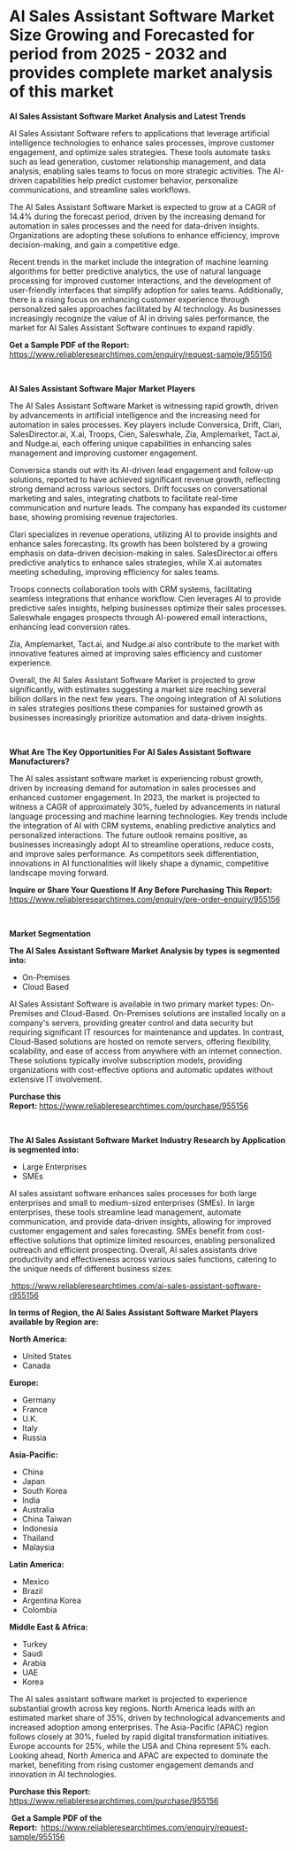 <p><h1>AI Sales Assistant Software Market Size Growing and Forecasted for period from 2025 - 2032 and provides complete market analysis of this market</h1></p><p><strong>AI Sales Assistant Software Market Analysis and Latest Trends</strong></p>
<p><p>AI Sales Assistant Software refers to applications that leverage artificial intelligence technologies to enhance sales processes, improve customer engagement, and optimize sales strategies. These tools automate tasks such as lead generation, customer relationship management, and data analysis, enabling sales teams to focus on more strategic activities. The AI-driven capabilities help predict customer behavior, personalize communications, and streamline sales workflows.</p><p>The AI Sales Assistant Software Market is expected to grow at a CAGR of 14.4% during the forecast period, driven by the increasing demand for automation in sales processes and the need for data-driven insights. Organizations are adopting these solutions to enhance efficiency, improve decision-making, and gain a competitive edge. </p><p>Recent trends in the market include the integration of machine learning algorithms for better predictive analytics, the use of natural language processing for improved customer interactions, and the development of user-friendly interfaces that simplify adoption for sales teams. Additionally, there is a rising focus on enhancing customer experience through personalized sales approaches facilitated by AI technology. As businesses increasingly recognize the value of AI in driving sales performance, the market for AI Sales Assistant Software continues to expand rapidly.</p></p>
<p><strong>Get a Sample PDF of the Report:&nbsp;</strong> <a href="https://www.reliableresearchtimes.com/enquiry/request-sample/955156?utm_campaign=3361&utm_medium=2&utm_source=Github&utm_content=ia&utm_term=18042025&utm_id=ai-sales-assistant-software">https://www.reliableresearchtimes.com/enquiry/request-sample/955156</a></p>
<p>&nbsp;</p>
<p><strong>AI Sales Assistant Software Major Market Players</strong></p>
<p><p>The AI Sales Assistant Software Market is witnessing rapid growth, driven by advancements in artificial intelligence and the increasing need for automation in sales processes. Key players include Conversica, Drift, Clari, SalesDirector.ai, X.ai, Troops, Cien, Saleswhale, Zia, Amplemarket, Tact.ai, and Nudge.ai, each offering unique capabilities in enhancing sales management and improving customer engagement.</p><p>Conversica stands out with its AI-driven lead engagement and follow-up solutions, reported to have achieved significant revenue growth, reflecting strong demand across various sectors. Drift focuses on conversational marketing and sales, integrating chatbots to facilitate real-time communication and nurture leads. The company has expanded its customer base, showing promising revenue trajectories.</p><p>Clari specializes in revenue operations, utilizing AI to provide insights and enhance sales forecasting. Its growth has been bolstered by a growing emphasis on data-driven decision-making in sales. SalesDirector.ai offers predictive analytics to enhance sales strategies, while X.ai automates meeting scheduling, improving efficiency for sales teams.</p><p>Troops connects collaboration tools with CRM systems, facilitating seamless integrations that enhance workflow. Cien leverages AI to provide predictive sales insights, helping businesses optimize their sales processes. Saleswhale engages prospects through AI-powered email interactions, enhancing lead conversion rates.</p><p>Zia, Amplemarket, Tact.ai, and Nudge.ai also contribute to the market with innovative features aimed at improving sales efficiency and customer experience. </p><p>Overall, the AI Sales Assistant Software Market is projected to grow significantly, with estimates suggesting a market size reaching several billion dollars in the next few years. The ongoing integration of AI solutions in sales strategies positions these companies for sustained growth as businesses increasingly prioritize automation and data-driven insights.</p></p>
<p>&nbsp;</p>
<p><strong>What Are The Key Opportunities For AI Sales Assistant Software Manufacturers?</strong></p>
<p><p>The AI sales assistant software market is experiencing robust growth, driven by increasing demand for automation in sales processes and enhanced customer engagement. In 2023, the market is projected to witness a CAGR of approximately 30%, fueled by advancements in natural language processing and machine learning technologies. Key trends include the integration of AI with CRM systems, enabling predictive analytics and personalized interactions. The future outlook remains positive, as businesses increasingly adopt AI to streamline operations, reduce costs, and improve sales performance. As competitors seek differentiation, innovations in AI functionalities will likely shape a dynamic, competitive landscape moving forward.</p></p>
<p><strong>Inquire or Share Your Questions If Any Before Purchasing This Report:</strong> <a href="https://www.reliableresearchtimes.com/enquiry/pre-order-enquiry/955156?utm_campaign=3361&utm_medium=2&utm_source=Github&utm_content=ia&utm_term=18042025&utm_id=ai-sales-assistant-software">https://www.reliableresearchtimes.com/enquiry/pre-order-enquiry/955156</a></p>
<p>&nbsp;</p>
<p><strong>Market Segmentation</strong></p>
<p><strong>The AI Sales Assistant Software Market Analysis by types is segmented into:</strong></p>
<p><ul><li>On-Premises</li><li>Cloud Based</li></ul></p>
<p><p>AI Sales Assistant Software is available in two primary market types: On-Premises and Cloud-Based. On-Premises solutions are installed locally on a company's servers, providing greater control and data security but requiring significant IT resources for maintenance and updates. In contrast, Cloud-Based solutions are hosted on remote servers, offering flexibility, scalability, and ease of access from anywhere with an internet connection. These solutions typically involve subscription models, providing organizations with cost-effective options and automatic updates without extensive IT involvement.</p></p>
<p><strong>Purchase this Report:&nbsp;</strong><a href="https://www.reliableresearchtimes.com/purchase/955156?utm_campaign=3361&utm_medium=2&utm_source=Github&utm_content=ia&utm_term=18042025&utm_id=ai-sales-assistant-software">https://www.reliableresearchtimes.com/purchase/955156</a></p>
<p>&nbsp;</p>
<p><strong>The AI Sales Assistant Software Market Industry Research by Application is segmented into:</strong></p>
<p><ul><li>Large Enterprises</li><li>SMEs</li></ul></p>
<p><p>AI sales assistant software enhances sales processes for both large enterprises and small to medium-sized enterprises (SMEs). In large enterprises, these tools streamline lead management, automate communication, and provide data-driven insights, allowing for improved customer engagement and sales forecasting. SMEs benefit from cost-effective solutions that optimize limited resources, enabling personalized outreach and efficient prospecting. Overall, AI sales assistants drive productivity and effectiveness across various sales functions, catering to the unique needs of different business sizes.</p></p>
<p><a href="https://www.reliableresearchtimes.com/ai-sales-assistant-software-r955156?utm_campaign=3361&utm_medium=2&utm_source=Github&utm_content=ia&utm_term=18042025&utm_id=ai-sales-assistant-software">&nbsp;https://www.reliableresearchtimes.com/ai-sales-assistant-software-r955156</a></p>
<p><strong>In terms of Region, the AI Sales Assistant Software Market Players available by Region are:</strong></p>
<p>
    <p> <strong> North America: </strong>
        <ul>
            <li>United States</li>
            <li>Canada</li>
        </ul>
        </p> 
    <p> <strong> Europe: </strong>
        <ul>
            <li>Germany</li>
            <li>France</li>
            <li>U.K.</li>
            <li>Italy</li>
            <li>Russia</li>
        </ul>
        </p> 
    <p> <strong> Asia-Pacific: </strong>
        <ul>
            <li>China</li>
            <li>Japan</li>
            <li>South Korea</li>
            <li>India</li>
            <li>Australia</li>
            <li>China Taiwan</li>
            <li>Indonesia</li>
            <li>Thailand</li>
            <li>Malaysia</li>
        </ul>
        </p> 
    <p> <strong> Latin America: </strong>
        <ul>
            <li>Mexico</li>
            <li>Brazil</li>
            <li>Argentina Korea</li>
            <li>Colombia</li>
        </ul>
        </p> 
    <p> <strong> Middle East & Africa: </strong>
        <ul>
            <li>Turkey</li>
            <li>Saudi</li>
            <li>Arabia</li>
            <li>UAE</li>
            <li>Korea</li>
        </ul>
    </p>
    </p>
<p><p>The AI sales assistant software market is projected to experience substantial growth across key regions. North America leads with an estimated market share of 35%, driven by technological advancements and increased adoption among enterprises. The Asia-Pacific (APAC) region follows closely at 30%, fueled by rapid digital transformation initiatives. Europe accounts for 25%, while the USA and China represent 5% each. Looking ahead, North America and APAC are expected to dominate the market, benefiting from rising customer engagement demands and innovation in AI technologies.</p></p>
<p><strong>Purchase this Report: </strong><a href="https://www.reliableresearchtimes.com/purchase/955156?utm_campaign=3361&utm_medium=2&utm_source=Github&utm_content=ia&utm_term=18042025&utm_id=ai-sales-assistant-software">https://www.reliableresearchtimes.com/purchase/955156</a></p>
<p>&nbsp;<strong>Get a Sample PDF of the Report:&nbsp;&nbsp;</strong><a href="https://www.reliableresearchtimes.com/enquiry/request-sample/955156?utm_campaign=3361&utm_medium=2&utm_source=Github&utm_content=ia&utm_term=18042025&utm_id=ai-sales-assistant-software">https://www.reliableresearchtimes.com/enquiry/request-sample/955156</a></p>
<p><strong></strong></p>
<p><p></p><p></p><p></p></p>